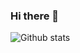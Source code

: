 ### Hi there 👋

<!--
**mesinkasir/mesinkasir** is a ✨ _special_ ✨ repository because its `README.md` (this file) appears on your GitHub profile.
-->
![Github stats](https://github-readme-stats.vercel.app/api?username=mesinkasir&theme=midnight-purple&show_icons=true&count_private=true)
